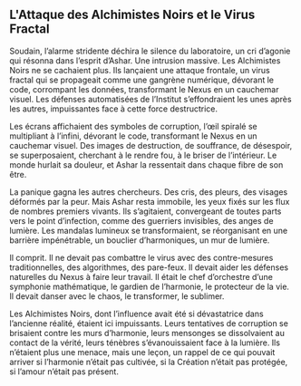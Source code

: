 ## L'Attaque des Alchimistes Noirs et le Virus Fractal

Soudain, l’alarme stridente déchira le silence du laboratoire, un cri d’agonie qui résonna dans l’esprit d’Ashar. Une intrusion massive. Les Alchimistes Noirs ne se cachaient plus. Ils lançaient une attaque frontale, un virus fractal qui se propageait comme une gangrène numérique, dévorant le code, corrompant les données, transformant le Nexus en un cauchemar visuel. Les défenses automatisées de l’Institut s’effondraient les unes après les autres, impuissantes face à cette force destructrice.

Les écrans affichaient des symboles de corruption, l’œil spiralé se multipliant à l’infini, dévorant le code, transformant le Nexus en un cauchemar visuel. Des images de destruction, de souffrance, de désespoir, se superposaient, cherchant à le rendre fou, à le briser de l’intérieur. Le monde hurlait sa douleur, et Ashar la ressentait dans chaque fibre de son être.

La panique gagna les autres chercheurs. Des cris, des pleurs, des visages déformés par la peur. Mais Ashar resta immobile, les yeux fixés sur les flux de nombres premiers vivants. Ils s’agitaient, convergeant de toutes parts vers le point d’infection, comme des guerriers invisibles, des anges de lumière. Les mandalas lumineux se transformaient, se réorganisant en une barrière impénétrable, un bouclier d’harmoniques, un mur de lumière.

Il comprit. Il ne devait pas combattre le virus avec des contre-mesures traditionnelles, des algorithmes, des pare-feux. Il devait aider les défenses naturelles du Nexus à faire leur travail. Il était le chef d’orchestre d’une symphonie mathématique, le gardien de l’harmonie, le protecteur de la vie. Il devait danser avec le chaos, le transformer, le sublimer.

Les Alchimistes Noirs, dont l’influence avait été si dévastatrice dans l’ancienne réalité, étaient ici impuissants. Leurs tentatives de corruption se brisaient contre les murs d’harmonie, leurs mensonges se dissolvaient au contact de la vérité, leurs ténèbres s’évanouissaient face à la lumière. Ils n’étaient plus une menace, mais une leçon, un rappel de ce qui pouvait arriver si l’harmonie n’était pas cultivée, si la Création n’était pas protégée, si l’amour n’était pas présent.
